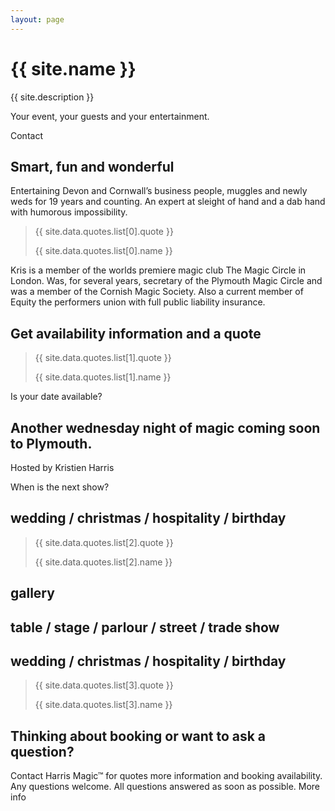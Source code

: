 ```yaml
---
layout: page
---
```

# {{ site.name }}
{{ site.description }}

Your event, your guests and your entertainment.

Contact

## Smart, fun and wonderful

Entertaining Devon and Cornwall’s business people, muggles and newly weds for 19 years and counting. An expert at sleight of hand and a dab hand with humorous impossibility.

> {{ site.data.quotes.list[0].quote }}
> 
> {{ site.data.quotes.list[0].name }}

Kris is a member of the worlds premiere magic club The Magic Circle in London. Was, for several years, secretary of the Plymouth Magic Circle and was a member of the Cornish Magic Society. Also a current member of Equity the performers union with full public liability insurance.

## Get availability information and a quote
> {{ site.data.quotes.list[1].quote }}
> 
> {{ site.data.quotes.list[1].name }}

Is your date available?

## Another wednesday night of magic coming soon to Plymouth.
Hosted by Kristien Harris

When is the next show?

## wedding / christmas / hospitality / birthday
> {{ site.data.quotes.list[2].quote }}
> 
> {{ site.data.quotes.list[2].name }}

## gallery

## table / stage / parlour / street / trade show
## wedding / christmas / hospitality / birthday
> {{ site.data.quotes.list[3].quote }}
> 
> {{ site.data.quotes.list[3].name }}

## Thinking about booking or want to ask a question?
Contact Harris Magic™ for quotes more information and booking availability. Any questions welcome. All questions answered as soon as possible.
More info
